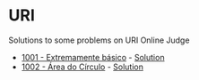 # URI
Solutions to some problems on URI Online Judge
* [1001 - Extremamente básico](https://www.urionlinejudge.com.br/judge/pt/problems/view/1001) - [Solution](https://github.com/januarioccp/URI/blob/master/URI%201001%20Extremamente%20basico.c)
* [1002 - Área do Círculo](https://www.urionlinejudge.com.br/judge/pt/problems/view/1002) - [Solution](https://github.com/januarioccp/URI/blob/master/URI%201002%20Area%20do%20Circulo.c)
